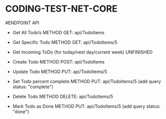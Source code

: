 # CODING-TEST-NET-CORE


#ENDPOINT API

- Get All Todo’s
METHOD GET: api/TodoItems

- Get Specific Todo
METHOD GET: api/TodoItems/5

- Get Incoming ToDo (for today/next day/current week)
UNFINISHED

- Create Todo
METHOD POST: api/TodoItems

- Update Todo
METHOD PUT: api/TodoItems/5

- Set Todo percent complete
METHOD PUT: api/TodoItems/5
(add query status: "complete")

- Delete Todo
METHOD DELETE: api/TodoItems/5

- Mark Todo as Done
METHOD PUT: api/TodoItems/5
(add query status: "done")
